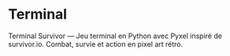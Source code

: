 # Terminal
Terminal Survivor — Jeu terminal en Python avec Pyxel inspiré de survivor.io. Combat, survie et action en pixel art rétro.
